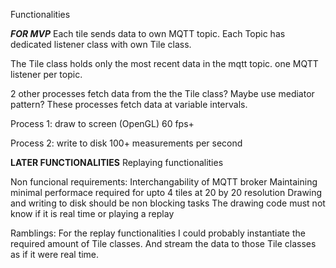 Functionalities

*****FOR MVP*****
Each tile sends data to own MQTT topic.
Each Topic has dedicated listener class with own Tile class. 

The Tile class holds only the most recent data in the mqtt topic.
one MQTT listener per topic.

2 other processes fetch data from the the Tile class? Maybe use mediator pattern?
These processes fetch data at variable intervals.

Process 1:
draw to screen (OpenGL)
60 fps+

Process 2:
write to disk
100+ measurements per second


****LATER FUNCTIONALITIES****
Replaying functionalities


Non funcional requirements:
Interchangability of MQTT broker
Maintaining minimal performace required for upto 4 tiles at 20 by 20 resolution
Drawing and writing to disk should be non blocking tasks
The drawing code must not know if it is real time or playing a replay


Ramblings:
For the replay functionalities I could probably instantiate the required amount of Tile classes.
And stream the data to those Tile classes as if it were real time.
